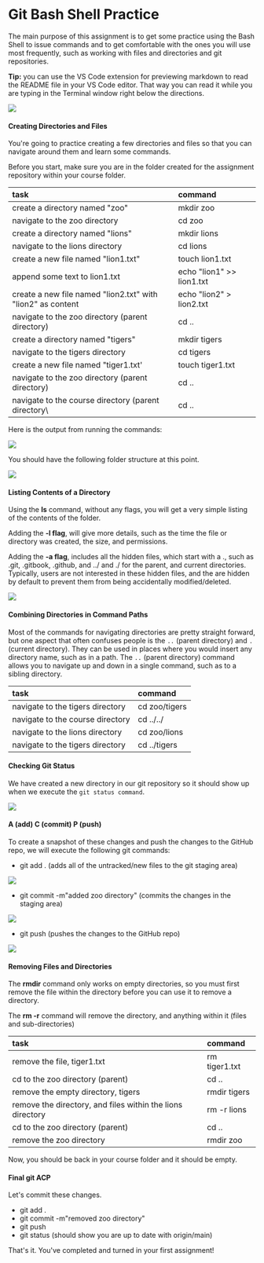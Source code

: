 # Git Bash Shell Practice

The main purpose of this assignment is to get some practice using the Bash Shell to issue commands and to get comfortable with the ones you will use most frequently, such as working with files and directories and git repositories.

**Tip:** you can use the VS Code extension for previewing markdown to read the README file in your VS Code editor. That way you can read it while you are typing in the Terminal window right below the directions.

![](https://raw.githubusercontent.com/hoc-labs/images/main/vscode-markdown-preview.png)

#### Creating Directories and Files
You're going to practice creating a few directories and files so that you can navigate around them and learn some commands. 

Before you start, make sure you are in the folder created for the assignment repository within your course folder.

| task | command |
| :--- | :--- |
| create a directory named "zoo" | mkdir zoo |
| navigate to the zoo directory | cd zoo |
| create a directory named "lions" | mkdir lions |
| navigate to the lions directory | cd lions |
| create a new file named "lion1.txt" | touch lion1.txt |
| append some text to lion1.txt | echo "lion1" &gt;&gt; lion1.txt |
| create a new file named "lion2.txt" with "lion2" as content | echo "lion2" &gt; lion2.txt |
| navigate to the zoo directory (parent directory) | cd .. |
| create a directory named "tigers" | mkdir tigers |
| navigate to the tigers directory | cd tigers |
| create a new file named "tiger1.txt' | touch tiger1.txt |
| navigate to the zoo directory (parent directory) | cd .. |
| navigate to the course directory (parent directory\ | cd .. |

Here is the output from running the commands:

![](https://raw.githubusercontent.com/hoc-labs/images/main/git-bash-1.png)


You should have the following folder structure at this point.

![](https://raw.githubusercontent.com/hoc-labs/images/main/git-bash-2.png)



#### Listing Contents of a Directory

Using the **ls** command, without any flags, you will get a very simple listing of the contents of the folder.

Adding the **-l flag**, will give more details, such as the time the file or directory was created, the size, and permissions.

Adding the **-a flag**, includes all the hidden files, which start with a ., such as .git, .gitbook, .github, and ../ and ./ for the parent, and current directories. Typically, users are not interested in these hidden files, and the are hidden by default to prevent them from being accidentally modified/deleted.

![](https://raw.githubusercontent.com/hoc-labs/images/main/git-bash-3.png)



#### Combining Directories in Command Paths

Most of the commands for navigating directories are pretty straight forward, but one aspect that often confuses people is the `..` (parent directory) and `.` (current directory). They can be used in places where you would insert any directory name, such as in a path. The `..` (parent directory) command allows you to navigate up and down in a single command, such as to a sibling directory.

| task | command |
| :--- | :--- |
| navigate to the tigers directory | cd zoo/tigers |
| navigate to the course directory | cd ../../ |
| navigate to the lions directory | cd zoo/lions |
| navigate to the tigers directory | cd ../tigers |

#### Checking Git Status

We have created a new directory in our git repository so it should show up when we execute the `git status command`.

![](https://raw.githubusercontent.com/hoc-labs/images/main/git-bash-4.png)

#### A (add) C (commit) P (push)
To create a snapshot of these changes and push the changes to the GitHub repo, we will execute the following git commands:
* git add . (adds all of the untracked/new files to the git staging area)

![](https://raw.githubusercontent.com/hoc-labs/images/main/git-bash-5.png)

* git commit -m"added zoo directory" (commits the changes in the staging area)

![](https://raw.githubusercontent.com/hoc-labs/images/main/git-bash-6.png)

* git push (pushes the changes to the GitHub repo)

![](https://raw.githubusercontent.com/hoc-labs/images/main/git-bash-7.png)

#### Removing Files and Directories

The **rmdir** command only works on empty directories, so you must first remove the file within the directory before you can use it to remove a directory. 

The **rm -r** command will remove the directory, and anything within it (files and sub-directories)

| task | command |
| :--- | :--- |
| remove the file, tiger1.txt | rm tiger1.txt |
| cd to the zoo directory (parent) | cd .. |
| remove the empty directory, tigers | rmdir tigers |
| remove the directory, and files within the lions directory | rm -r lions |
| cd to the zoo directory (parent) | cd .. |
| remove the zoo directory | rmdir zoo |

Now, you should be back in your course folder and it should be empty. 

#### Final git ACP
Let's commit these changes.
* git add .
* git commit -m"removed zoo directory"
* git push
* git status (should show you are up to date with origin/main)


That's it. You've completed and turned in your first assignment! 

